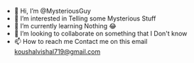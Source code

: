 - 👋 Hi, I’m @MysteriousGuy
- 👀 I’m interested in Telling some Mysterious Stuff
- 🌱 I’m currently learning Nothing 😂 
- 💞️ I’m looking to collaborate on something that I Don't know
- 📫 How to reach me Contact me on this email
koushalvishal719@gmail.com

<!---
MysteriousGuyz/MysteriousGuyz is a ✨ special ✨ repository because its `README.md` (this file) appears on your GitHub profile.
You can click the Preview link to take a look at your changes.
--->

